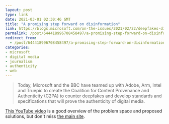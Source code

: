 ```yaml
---
layout: post
type: link
date: 2021-03-01 02:30:46 GMT
title: "A promising step forward on disinformation"
link: https://blogs.microsoft.com/on-the-issues/2021/02/22/deepfakes-disinformation-c2pa-origin-cai/
permalink: /post/644418996708458497/a-promising-step-forward-on-disinformation
redirect_from: 
  - /post/644418996708458497/a-promising-step-forward-on-disinformation
categories:
- microsoft
- digital media
- journalism
- authenticity
- web
---
```

<blockquote>Today, Microsoft and the BBC have teamed up with Adobe, Arm, Intel and Truepic to create the Coalition for Content Provenance and Authenticity (C2PA) to counter deepfakes and develop standards and specifications that will prove the authenticity of digital media.</blockquote>
<p><a href="https://www.youtube.com/watch?v=_W3Om9Xbj2k">This YouTube video</a> is a good overview of the problem space and proposed solutions, but don't miss <a href="https://innovation.microsoft.com/en-us/project-origin">the main site</a>.</p>
